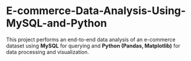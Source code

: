 # E-commerce-Data-Analysis-Using-MySQL-and-Python
This project performs an end-to-end data analysis of an e-commerce dataset using **MySQL** for querying and **Python (Pandas, Matplotlib)** for data processing and visualization.
